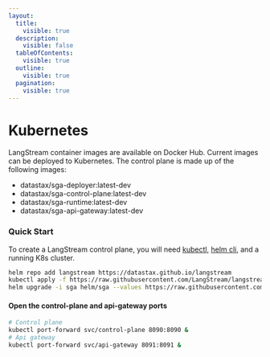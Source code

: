 ```yaml
---
layout:
  title:
    visible: true
  description:
    visible: false
  tableOfContents:
    visible: true
  outline:
    visible: true
  pagination:
    visible: true
---
```


# Kubernetes

LangStream container images are available on Docker Hub. Current images can be deployed to Kubernetes. The control plane is made up of the following images:

* datastax/sga-deployer:latest-dev
* datastax/sga-control-plane:latest-dev
* datastax/sga-runtime:latest-dev
* datastax/sga-api-gateway:latest-dev

### Quick Start

To create a LangStream control plane, you will need [kubectl](https://kubernetes.io/docs/reference/kubectl/), [helm cli](https://helm.sh/docs/intro/install/), and a running K8s cluster.

```bash
helm repo add langstream https://datastax.github.io/langstream
kubectl apply -f https://raw.githubusercontent.com/LangStream/langstream/main/helm/examples/minio-dev.yaml
helm upgrade -i sga helm/sga --values https://raw.githubusercontent.com/LangStream/langstream/main/helm/examples/simple.yaml --wait
```

#### Open the control-plane and api-gateway ports

```bash
# Control plane
kubectl port-forward svc/control-plane 8090:8090 &
# Api gateway
kubectl port-forward svc/api-gateway 8091:8091 &
```
